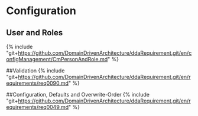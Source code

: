 # Configuration

## User and Roles
{% include "git+https://github.com/DomainDrivenArchitecture/ddaRequirement.git/en/configManagement/CmPersonAndRole.md" %}

##Validation
{% include "git+https://github.com/DomainDrivenArchitecture/ddaRequirement.git/en/requirements/req0090.md" %}

##Configuration, Defaults and Overwrite-Order
{% include "git+https://github.com/DomainDrivenArchitecture/ddaRequirement.git/en/requirements/req0049.md" %}
